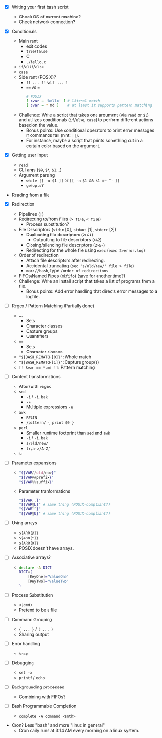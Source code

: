 - [x] Writing your first bash script
    - Check OS of current machine?
    - Check network connection?

- [x] Conditionals
    - Main rant 
        - exit codes
        - `true`/`false`
        - C
        - `./hello.c`
    - `if`/`elif`/`else`
    - `case`
    - Side rant (POSIX)?
        - `[[ ... ]]` vs `[ ... ]`
        - `==` vs `=`
          ```sh
          # POSIX
          [ $var = 'hello' ] # literal match
          [ $var = *.md ]    # at least it supports pattern matching
          ```
    * Challenge: Write a script that takes one argument (via `read` or `$1`) and utilizes 
      conditionals (`if`/`else`, `case`) to perform different actions based on the value.  
        * Bonus points: Use conditional operators to print error messages if commands fail (hint: `||`).  
        * For instance, maybe a script that prints something out in a certain color based on the argument.

- [x] Getting user input
    - `read`
    - CLI args (`$@`, `$*`, `$1`...)
    - Argument parsing
        - `while [[ -n $1 ]]` or `[[ -n $1 && $1 =~ ^- ]]`
        - `getopts`?

- Reading from a file

- [x] Redirection
    - Pipelines (`|`)
    - Redirecting to/from Files (`> file`, `< file`)
        - Process substitution?
    - File Descriptors (`stdin` [0], `stdout` [1], `stderr` [2])
        - Duplicating file descriptors (`2>&1`)
            - Outputting to file descriptors (`>&2`)
        - Closing/silencing file descriptors (`2>&-`)
        - Redirecting for the whole file using `exec` (`exec 2>error.log`)
    - Order of redirection
        - Attach file descriptors after redirecting.  
        - Accidental truncating (`sed 's/old/new/' file > file`) 
        - `man://bash`, type `/order of redirections`
    - FIFOs/Named Pipes (`mkfifo`) (save for another time?)
    - Challenge: Write an install script that takes a list of programs from a file.  
        - Bonus points: Add error handling that directs error messages to a 
          logfile.  


- [ ] Regex / Pattern Matching (Partially done)
    - `=~`
        - Sets
        - Character classes
        - Capture groups
        - Quantifiers
    - `==`
        - Sets
        - Character classes
    - `"${BASH_REMATCH[0]}"`: Whole match
    - `"${BASH_REMATCH[1]}"`: Capture group(s)
    - `[[ $var == *.md ]]`: Pattern matching


- [ ] Content transformations
    - After/with regex
    - `sed`
        - `-i` / `-i.bak`
        - `-E`
        - Multiple expressions `-e`
    - `awk`
        - `BEGIN`
        - `/pattern/ { print $0 }`
    - `perl`
        - Smaller runtime footprint than `sed` and `awk`
        - `-i` / `-i.bak`
        - `s/old/new/`
        - `tr/a-z/A-Z/`
    - `tr`

- [ ] Parameter expansions
    - ```bash
      "${VAR//old/new}"
      "${VAR##prefix}"
      "${VAR%%suffix}"
      ```
    - Parameter tranformations
      ```bash
      "${VAR,,}"
      "${VAR@L}" # same thing (POSIX-compliant?)
      "${VAR^^}"
      "${VAR@U}" # same thing (POSIX-compliant?)
      ```

- [ ] Using arrays 
    - `${ARR[@]}`
    - `${ARR[*]}`
    - `${ARR[0]}`
    - POSIX doesn't have arrays.

- [ ] Associative arrays?
    - ```bash
      declare -A DICT
      DICT=(
          [KeyOne]='ValueOne'
          [KeyTwo]='ValueTwo'
      )
      ```

- [ ] Process Substitution
    - `<(cmd)`
    - Pretend to be a file

- [ ] Command Grouping 
    - `{ ... }` / `( ... )`
    - Sharing output

- [ ] Error handling
    - `trap`

- [ ] Debugging
    - `set -x`
    - `printf` / `echo`

- [ ] Backgrounding processes
    - Combining with FIFOs?

- [ ] Bash Programmable Completion
    - `complete -A command <smth>`

- Cron? Less "bash" and more "linux in general"
    - Cron daily runs at 3:14 AM every morning on a linux system.  


